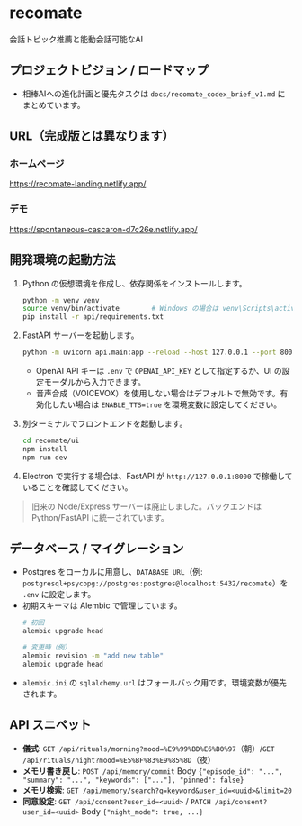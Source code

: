 # recomate
会話トピック推薦と能動会話可能なAI

## プロジェクトビジョン / ロードマップ

- 相棒AIへの進化計画と優先タスクは `docs/recomate_codex_brief_v1.md` にまとめています。


## URL（完成版とは異なります）

### ホームページ
https://recomate-landing.netlify.app/

### デモ
https://spontaneous-cascaron-d7c26e.netlify.app/

## 開発環境の起動方法

1. Python の仮想環境を作成し、依存関係をインストールします。

   ```bash
   python -m venv venv
   source venv/bin/activate        # Windows の場合は venv\Scripts\activate
   pip install -r api/requirements.txt
   ```

2. FastAPI サーバーを起動します。

   ```bash
   python -m uvicorn api.main:app --reload --host 127.0.0.1 --port 8000
   ```

   - OpenAI API キーは `.env` で `OPENAI_API_KEY` として指定するか、UI の設定モーダルから入力できます。
   - 音声合成（VOICEVOX）を使用しない場合はデフォルトで無効です。有効化したい場合は `ENABLE_TTS=true` を環境変数に設定してください。

3. 別ターミナルでフロントエンドを起動します。

   ```bash
   cd recomate/ui
   npm install
   npm run dev
   ```

4. Electron で実行する場合は、FastAPI が `http://127.0.0.1:8000` で稼働していることを確認してください。

> 旧来の Node/Express サーバーは廃止しました。バックエンドは Python/FastAPI に統一されています。

## データベース / マイグレーション

- Postgres をローカルに用意し、`DATABASE_URL`（例: `postgresql+psycopg://postgres:postgres@localhost:5432/recomate`）を `.env` に設定します。
- 初期スキーマは Alembic で管理しています。
  ```bash
  # 初回
  alembic upgrade head

  # 変更時（例）
  alembic revision -m "add new table"
  alembic upgrade head
  ```
- `alembic.ini` の `sqlalchemy.url` はフォールバック用です。環境変数が優先されます。

## API スニペット

- **儀式**: `GET /api/rituals/morning?mood=%E9%99%BD%E6%B0%97`（朝）/`GET /api/rituals/night?mood=%E5%BF%83%E9%85%8D`（夜）
- **メモリ書き戻し**: `POST /api/memory/commit` Body `{"episode_id": "...", "summary": "...", "keywords": ["..."], "pinned": false}`
- **メモリ検索**: `GET /api/memory/search?q=keyword&user_id=<uuid>&limit=20`
- **同意設定**: `GET /api/consent?user_id=<uuid>` / `PATCH /api/consent?user_id=<uuid>` Body `{"night_mode": true, ...}`

